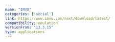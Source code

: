 ```yaml
---
name: "IMVU"
categories: ['social']
link: https://www.imvu.com/next/download/latest/
compatibility: emulation
versionFrom: "13.3.15"
type: applications
---
```


